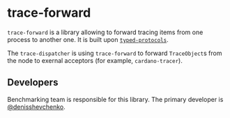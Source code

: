 # trace-forward

`trace-forward` is a library allowing to forward tracing items from one process to another one. It is built upon [`typed-protocols`](https://github.com/input-output-hk/ouroboros-network/tree/master/typed-protocols).

The `trace-dispatcher` is using `trace-forward` to forward `TraceObject`s from the node to exernal acceptors (for example, `cardano-tracer`).

## Developers

Benchmarking team is responsible for this library. The primary developer is [@denisshevchenko](https://github.com/denisshevchenko).
